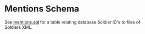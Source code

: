 # Mentions Schema

See [mentions.sql](mentions.sql) for a table relating database Soldier ID's to files of Soldiers XML.
